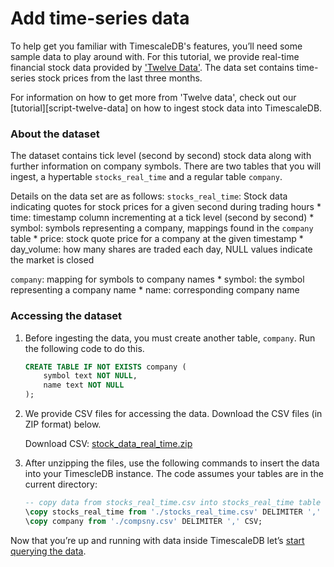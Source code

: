# Add time-series data

To help get you familiar with TimescaleDB's features, you’ll need some
sample data to play around with. For this tutorial, we provide real-time financial 
stock data provided by ['Twelve Data'][twelve-data]. The data set contains time-series 
stock prices from the last three months. 

<highlight type="note">
For information on how to get more from 'Twelve data', check out our [tutorial][script-twelve-data] on how to 
ingest stock data into TimescaleDB.
</highlight>

### About the dataset

The dataset contains tick level (second by second) stock data along with further information on company symbols. 
There are two tables that you will ingest, a hypertable `stocks_real_time` and a regular table `company`. 

Details on the data set are as follows:
`stocks_real_time`: Stock data indicating quotes for stock prices for a given second during trading hours
    * time: timestamp column incrementing at a tick level (second by second)
    * symbol: symbols representing a company, mappings found in the `company` table
    * price: stock quote price for a company at the given timestamp
    * day_volume: how many shares are traded each day, NULL values indicate the market is closed

`company`: mapping for symbols to company names
    * symbol: the symbol representing a company name
    * name: corresponding company name

<procedure>

### Accessing the dataset

1.  Before ingesting the data, you must create another table, `company`. Run the 
    following code to do this. 

    ```sql
    CREATE TABLE IF NOT EXISTS company (
        symbol text NOT NULL,
        name text NOT NULL
    );
    ```

1.  We provide CSV files for accessing the data. Download the CSV files (in ZIP format) 
    below.

    Download CSV: <tag type="download">[stock_data_real_time.zip](https://s3.amazonaws.com/assets.timescale.com/docs/downloads/)</tag>

1.  After unzipping the files, use the following commands to insert the data into your 
    TimescleDB instance. The code assumes your tables are in the current directory:

    ```sql
    -- copy data from stocks_real_time.csv into stocks_real_time table
    \copy stocks_real_time from './stocks_real_time.csv' DELIMITER ',' CSV;
    \copy company from './compsny.csv' DELIMITER ',' CSV;
    ```

</procedure>

Now that you’re up and running with data inside TimescaleDB let’s [start querying the data][query-data].


[twelve-data]: https://twelvedata.com/
[script-twelve-data]: /
[query-data]: /getting-started/query-data/